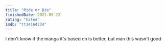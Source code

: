 ```yaml
---
title: "Ride or Die"
finishedDate: 2021-05-22
rating: "hated"
imdb: "tt14164234"
---
```


I don't know if the manga it's based on is better, but man this wasn't good
